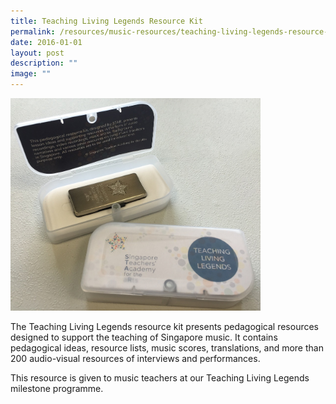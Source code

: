 ```yaml
---
title: Teaching Living Legends Resource Kit
permalink: /resources/music-resources/teaching-living-legends-resource-kit/
date: 2016-01-01
layout: post
description: ""
image: ""
---
```


<img src="/images/d591f4e73u7334.jpg" 
         style="width:400px"
	/>
<br>

The Teaching Living Legends resource kit presents pedagogical resources designed to support the teaching of Singapore music. It contains pedagogical ideas, resource lists, music scores, translations, and more than 200 audio-visual resources of interviews and performances.   
  
This resource is given to music teachers at our Teaching Living Legends milestone programme.